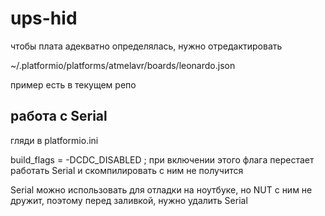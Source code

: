 # ups-hid

чтобы плата адекватно определялась, нужно отредактировать 

~/.platformio/platforms/atmelavr/boards/leonardo.json

пример есть в текущем репо


## работа с Serial
гляди в platformio.ini

build_flags = 
    -DCDC_DISABLED ;  при включении этого флага перестает работать Serial и скомпилировать с ним не получится

Serial можно использовать для отладки на ноутбуке, но NUT с ним не дружит, поэтому перед заливкой, нужно удалить Serial
